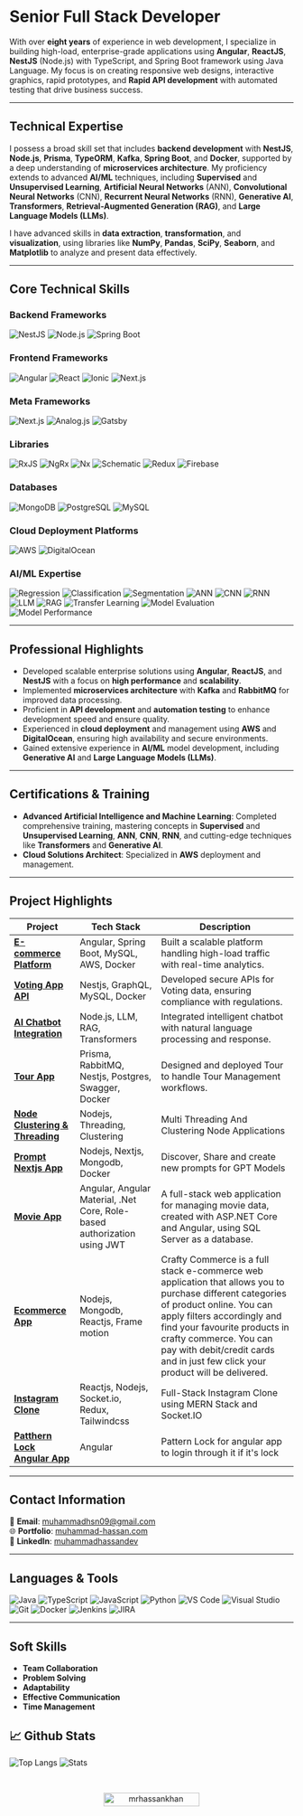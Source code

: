 # **Senior Full Stack Developer**

With over **eight years** of experience in web development, I specialize in building high-load, enterprise-grade applications using **Angular**, **ReactJS**, **NestJS** (Node.js) with TypeScript, and Spring Boot framework using Java Language. My focus is on creating responsive web designs, interactive graphics, rapid prototypes, and **Rapid API development** with automated testing that drive business success.

---

## **Technical Expertise**

I possess a broad skill set that includes **backend development** with **NestJS**, **Node.js**, **Prisma**, **TypeORM**, **Kafka**, **Spring Boot**, and **Docker**, supported by a deep understanding of **microservices architecture**. My proficiency extends to advanced **AI/ML** techniques, including **Supervised** and **Unsupervised Learning**, **Artificial Neural Networks** (ANN), **Convolutional Neural Networks** (CNN), **Recurrent Neural Networks** (RNN), **Generative AI**, **Transformers**, **Retrieval-Augmented Generation (RAG)**, and **Large Language Models (LLMs)**.

I have advanced skills in **data extraction**, **transformation**, and **visualization**, using libraries like **NumPy**, **Pandas**, **SciPy**, **Seaborn**, and **Matplotlib** to analyze and present data effectively.

---

## **Core Technical Skills**

### **Backend Frameworks**
![NestJS](https://img.shields.io/badge/-NestJS-grey?style=for-the-badge&logo=nestjs&logoColor=white&labelColor=8E2DE2)
![Node.js](https://img.shields.io/badge/-Node.js-grey?style=for-the-badge&logo=node.js&logoColor=white&labelColor=8E2DE2)
![Spring Boot](https://img.shields.io/badge/-Spring%20Boot-grey?style=for-the-badge&logo=spring-boot&logoColor=white&labelColor=8E2DE2)

### **Frontend Frameworks**
![Angular](https://img.shields.io/badge/-Angular-grey?style=for-the-badge&logo=angular&logoColor=white&labelColor=8E2DE2)
![React](https://img.shields.io/badge/-React-grey?style=for-the-badge&logo=react&logoColor=white&labelColor=8E2DE2)
![Ionic](https://img.shields.io/badge/-Ionic-grey?style=for-the-badge&logo=ionic&logoColor=white&labelColor=8E2DE2)
![Next.js](https://img.shields.io/badge/-Next.js-grey?style=for-the-badge&logo=next.js&logoColor=white&labelColor=8E2DE2)

### **Meta Frameworks**
![Next.js](https://img.shields.io/badge/-Next.js-grey?style=for-the-badge&logo=next.js&logoColor=white&labelColor=8E2DE2)
![Analog.js](https://img.shields.io/badge/-Analog.js-grey?style=for-the-badge&logo=analog&logoColor=white&labelColor=8E2DE2)
![Gatsby](https://img.shields.io/badge/-Gatsby-grey?style=for-the-badge&logo=gatsby&logoColor=white&labelColor=8E2DE2)

### **Libraries**
![RxJS](https://img.shields.io/badge/-RxJS-grey?style=for-the-badge&logo=reactivex&logoColor=white&labelColor=8E2DE2)
![NgRx](https://img.shields.io/badge/-NgRx-grey?style=for-the-badge&logo=redux&logoColor=white&labelColor=8E2DE2)
![Nx](https://img.shields.io/badge/-Nx-grey?style=for-the-badge&logo=nx&logoColor=white&labelColor=8E2DE2)
![Schematic](https://img.shields.io/badge/-Schematic-grey?style=for-the-badge&logo=angular&logoColor=white&labelColor=8E2DE2)
![Redux](https://img.shields.io/badge/-Redux-grey?style=for-the-badge&logo=redux&logoColor=white&labelColor=8E2DE2)
![Firebase](https://img.shields.io/badge/-Firebase-grey?style=for-the-badge&logo=firebase&logoColor=white&labelColor=8E2DE2)

### **Databases**
![MongoDB](https://img.shields.io/badge/-MongoDB-grey?style=for-the-badge&logo=mongodb&logoColor=white&labelColor=8E2DE2)
![PostgreSQL](https://img.shields.io/badge/-PostgreSQL-grey?style=for-the-badge&logo=postgresql&logoColor=white&labelColor=8E2DE2)
![MySQL](https://img.shields.io/badge/-MySQL-grey?style=for-the-badge&logo=mysql&logoColor=white&labelColor=8E2DE2)

### **Cloud Deployment Platforms**
![AWS](https://img.shields.io/badge/-AWS-grey?style=for-the-badge&logo=amazon-aws&logoColor=white&labelColor=8E2DE2)
![DigitalOcean](https://img.shields.io/badge/-DigitalOcean-grey?style=for-the-badge&logo=digitalocean&logoColor=white&labelColor=8E2DE2)

### **AI/ML Expertise**
![Regression](https://img.shields.io/badge/-Regression-grey?style=for-the-badge&logo=data-science&logoColor=white&labelColor=8E2DE2)
![Classification](https://img.shields.io/badge/-Classification-grey?style=for-the-badge&logo=data-science&logoColor=white&labelColor=8E2DE2)
![Segmentation](https://img.shields.io/badge/-Segmentation-grey?style=for-the-badge&logo=data-science&logoColor=white&labelColor=8E2DE2)
![ANN](https://img.shields.io/badge/-ANN-grey?style=for-the-badge&logo=ai&logoColor=white&labelColor=8E2DE2)
![CNN](https://img.shields.io/badge/-CNN-grey?style=for-the-badge&logo=ai&logoColor=white&labelColor=8E2DE2)
![RNN](https://img.shields.io/badge/-RNN-grey?style=for-the-badge&logo=ai&logoColor=white&labelColor=8E2DE2)
![LLM](https://img.shields.io/badge/-LLM-grey?style=for-the-badge&logo=ai&logoColor=white&labelColor=8E2DE2)
![RAG](https://img.shields.io/badge/-RAG-grey?style=for-the-badge&logo=ai&logoColor=white&labelColor=8E2DE2)
![Transfer Learning](https://img.shields.io/badge/-Transfer%20Learning-grey?style=for-the-badge&logo=ai&logoColor=white&labelColor=8E2DE2)
![Model Evaluation](https://img.shields.io/badge/-Model%20Evaluation-grey?style=for-the-badge&logo=ai&logoColor=white&labelColor=8E2DE2)
![Model Performance](https://img.shields.io/badge/-Model%20Performance-grey?style=for-the-badge&logo=ai&logoColor=white&labelColor=8E2DE2)

---

## **Professional Highlights**

- Developed scalable enterprise solutions using **Angular**, **ReactJS**, and **NestJS** with a focus on **high performance** and **scalability**.
- Implemented **microservices architecture** with **Kafka** and **RabbitMQ** for improved data processing.
- Proficient in **API development** and **automation testing** to enhance development speed and ensure quality.
- Experienced in **cloud deployment** and management using **AWS** and **DigitalOcean**, ensuring high availability and secure environments.
- Gained extensive experience in **AI/ML** model development, including **Generative AI** and **Large Language Models (LLMs)**.

---

## **Certifications & Training**

- **Advanced Artificial Intelligence and Machine Learning**: Completed comprehensive training, mastering concepts in **Supervised** and **Unsupervised Learning**, **ANN**, **CNN**, **RNN**, and cutting-edge techniques like **Transformers** and **Generative AI**.
- **Cloud Solutions Architect**: Specialized in **AWS** deployment and management.

---

## **Project Highlights**

| **Project**                | **Tech Stack**                                      | **Description**                                                                 |
|----------------------------|----------------------------------------------------|---------------------------------------------------------------------------------|
| **[E-commerce Platform](https://github.com/MrHassanKhan/ecommerce-fullstack-app)**     | Angular, Spring Boot, MySQL, AWS, Docker                  | Built a scalable platform handling high-load traffic with real-time analytics.   |
| **[Voting App API](https://github.com/MrHassanKhan/graphql-nestjs-voting-app)**          | Nestjs, GraphQL, MySQL, Docker                         | Developed secure APIs for Voting data, ensuring compliance with regulations. |
| **[AI Chatbot Integration](https://github.com/MrHassanKhan/ChatGPT-Bot)**  | Node.js, LLM, RAG, Transformers        | Integrated intelligent chatbot with natural language processing and response.    |
| **[Tour App](https://github.com/MrHassanKhan/tour-backend-app)**| Prisma, RabbitMQ, Nestjs, Postgres, Swagger, Docker      | Designed and deployed Tour to handle Tour Management workflows.
| **[Node Clustering & Threading](https://github.com/MrHassanKhan/node-clustering-threading-resource)**  | Nodejs, Threading, Clustering   | Multi Threading And Clustering Node Applications
| **[Prompt Nextjs App](https://github.com/MrHassanKhan/promptai-nextjs)**   | Nodejs, Nextjs, Mongodb, Docker | Discover, Share and create new prompts for GPT Models
| **[Movie App](https://github.com/MrHassanKhan/MovieApp)** | Angular, Angular Material, .Net Core, Role-based authorization using JWT |  A full-stack web application for managing movie data, created with ASP.NET Core and Angular, using SQL Server as a database.
| **[Ecommerce App](https://github.com/MrHassanKhan/crafty-commerce)** | Nodejs, Mongodb, Reactjs, Frame motion | Crafty Commerce is a full stack e-commerce web application that allows you to purchase different categories of product online. You can apply filters accordingly and find your favourite products in crafty commerce. You can pay with debit/credit cards and in just few click your product will be delivered.
| **[Instagram Clone](https://github.com/MrHassanKhan/instagram-mern)** | Reactjs, Nodejs, Socket.io, Redux, Tailwindcss | Full-Stack Instagram Clone using MERN Stack and Socket.IO
| **[Patthern Lock Angular App](https://github.com/MrHassanKhan/pattern-lock-angular)** | Angular | Pattern Lock for angular app to login through it if it's lock
---

## **Contact Information**

📧 **Email**: [muhammadhsn09@gmail.com](mailto:muhammadhsn09@gmail.com)  
🌐 **Portfolio**: [muhammad-hassan.com](https://muhammad-hassan.com/)  
💼 **LinkedIn**: [muhammadhassandev](https://www.linkedin.com/in/muhammadhassandev/)

---

## **Languages & Tools**
![Java](https://img.shields.io/badge/-Java-grey?style=for-the-badge&logo=java&logoColor=white&labelColor=8E2DE2)
![TypeScript](https://img.shields.io/badge/-TypeScript-grey?style=for-the-badge&logo=typescript&logoColor=white&labelColor=8E2DE2)
![JavaScript](https://img.shields.io/badge/-JavaScript-grey?style=for-the-badge&logo=javascript&logoColor=white&labelColor=8E2DE2)
![Python](https://img.shields.io/badge/-Python-grey?style=for-the-badge&logo=python&logoColor=white&labelColor=8E2DE2)
![VS Code](https://img.shields.io/badge/-VS%20Code-grey?style=for-the-badge&logo=visual-studio-code&logoColor=white&labelColor=8E2DE2)
![Visual Studio](https://img.shields.io/badge/-Visual%20Studio-grey?style=for-the-badge&logo=visual-studio&logoColor=white&labelColor=8E2DE2)
![Git](https://img.shields.io/badge/-Git-grey?style=for-the-badge&logo=git&logoColor=white&labelColor=8E2DE2)
![Docker](https://img.shields.io/badge/-Docker-grey?style=for-the-badge&logo=docker&logoColor=white&labelColor=8E2DE2)
![Jenkins](https://img.shields.io/badge/-Jenkins-grey?style=for-the-badge&logo=jenkins&logoColor=white&labelColor=8E2DE2)
![JIRA](https://img.shields.io/badge/-JIRA-grey?style=for-the-badge&logo=jira&logoColor=white&labelColor=8E2DE2)

---

## **Soft Skills**
- **Team Collaboration**
- **Problem Solving**
- **Adaptability**
- **Effective Communication**
- **Time Management**


## 📈 Github Stats

![Top Langs](https://github-readme-stats.vercel.app/api/top-langs/?username=MrHassanKhan&layout=compact&text_color=daf7dc&bg_color=151515)
![Stats](https://github-readme-stats.vercel.app/api?username=MrHassanKhan&include_all_commits=true&count_private=true&show_icons=true&line_height=20&text_color=daf7dc&bg_color=151515)


<br>
<p align="center"> 
<a href="https://github.com/mrhassankhan/">
<img width="170px" height="24" src="https://profile-counter.glitch.me/mrhassankhan/count.svg" alt="mrhassankhan" />
</a> </p>
<br>

